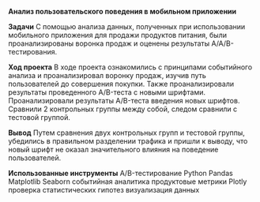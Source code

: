 **Анализ пользовательского поведения в мобильном приложении**


**Задачи**
С помощью анализа данных, полученных при использовании мобильного приложения для продажи продуктов питания, были проанализированы воронка продаж и оценены результаты A/A/B-тестирования.


**Ход проекта**
В ходе проекта ознакомились с принципами событийного анализа и проанализировал воронку продаж, изучив путь пользователей до совершения покупки. 
Также проанализировали результаты проведенного A/B-теста с новыми шрифтами.  Проанализировали
результаты A/B-теста введения новых шрифтов. Сравнили 2 контрольных группы между
собой, следом сравнили с тестовой группой.

**Вывод**
Путем сравнения двух контрольных групп и тестовой группы, убедились в правильном разделении трафика и пришли к выводу, что новый шрифт не оказал значительного влияния на поведение пользователей.

**Использованные инструменты**
A/B-тестирование
Python
Pandas
Matplotlib
Seaborn
событийная аналитика
продуктовые метрики
Plotly
проверка статистических гипотез
визуализация данных
